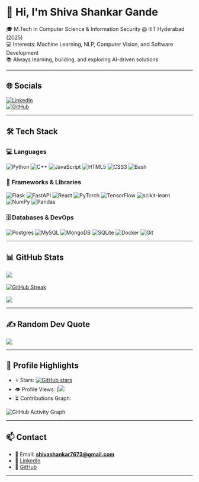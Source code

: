 # 👋 Hi, I'm Shiva Shankar Gande  

🎓 M.Tech in Computer Science & Information Security @ IIIT Hyderabad (2025)  
💻 Interests: Machine Learning, NLP, Computer Vision, and Software Development  
📚 Always learning, building, and exploring AI-driven solutions  

---

## 🌐 Socials  
[![LinkedIn](https://img.shields.io/badge/LinkedIn-%230077B5.svg?logo=linkedin&logoColor=white)](https://www.linkedin.com/in/shiva-s369/)  
[![GitHub](https://img.shields.io/badge/GitHub-181717.svg?logo=github&logoColor=white)](https://github.com/ss-369)  

---

## 🛠️ Tech Stack  

### 💻 Languages  
![Python](https://img.shields.io/badge/python-3670A0?style=for-the-badge&logo=python&logoColor=ffdd54) 
![C++](https://img.shields.io/badge/c++-%2300599C.svg?style=for-the-badge&logo=c%2B%2B&logoColor=white) 
![JavaScript](https://img.shields.io/badge/javascript-%23323330.svg?style=for-the-badge&logo=javascript&logoColor=%23F7DF1E) 
![HTML5](https://img.shields.io/badge/html5-%23E34F26.svg?style=for-the-badge&logo=html5&logoColor=white) 
![CSS3](https://img.shields.io/badge/css3-%231572B6.svg?style=for-the-badge&logo=css3&logoColor=white) 
![Bash](https://img.shields.io/badge/bash-%23121011.svg?style=for-the-badge&logo=gnu-bash&logoColor=white)  

### 🔧 Frameworks & Libraries  
![Flask](https://img.shields.io/badge/flask-%23000.svg?style=for-the-badge&logo=flask&logoColor=white) 
![FastAPI](https://img.shields.io/badge/FastAPI-005571?style=for-the-badge&logo=fastapi) 
![React](https://img.shields.io/badge/react-%2320232a.svg?style=for-the-badge&logo=react&logoColor=%2361DAFB) 
![PyTorch](https://img.shields.io/badge/PyTorch-%23EE4C2C.svg?style=for-the-badge&logo=PyTorch&logoColor=white) 
![TensorFlow](https://img.shields.io/badge/TensorFlow-%23FF6F00.svg?style=for-the-badge&logo=TensorFlow&logoColor=white) 
![scikit-learn](https://img.shields.io/badge/scikit--learn-%23F7931E.svg?style=for-the-badge&logo=scikit-learn&logoColor=white) 
![NumPy](https://img.shields.io/badge/numpy-%23013243.svg?style=for-the-badge&logo=numpy&logoColor=white) 
![Pandas](https://img.shields.io/badge/pandas-%23150458.svg?style=for-the-badge&logo=pandas&logoColor=white)  

### 🗄️ Databases & DevOps  
![Postgres](https://img.shields.io/badge/postgres-%23316192.svg?style=for-the-badge&logo=postgresql&logoColor=white) 
![MySQL](https://img.shields.io/badge/mysql-%2300f.svg?style=for-the-badge&logo=mysql&logoColor=white) 
![MongoDB](https://img.shields.io/badge/mongodb-%234ea94b.svg?style=for-the-badge&logo=mongodb&logoColor=white) 
![SQLite](https://img.shields.io/badge/sqlite-%2307405e.svg?style=for-the-badge&logo=sqlite&logoColor=white) 
![Docker](https://img.shields.io/badge/docker-%230db7ed.svg?style=for-the-badge&logo=docker&logoColor=white) 
![Git](https://img.shields.io/badge/git-%23F05033.svg?style=for-the-badge&logo=git&logoColor=white)  

---

## 📊 GitHub Stats  

![](https://github-readme-stats.vercel.app/api?username=ss-369&theme=radical&hide_border=false&include_all_commits=false&count_private=false)<br/>  
[![GitHub Streak](https://streak-stats.demolab.com?user=ss-369&theme=radical&hide_border=false)](https://git.io/streak-stats)<br/>  
![](https://github-readme-stats.vercel.app/api/top-langs/?username=ss-369&theme=radical&hide_border=false&include_all_commits=false&count_private=false&layout=compact)  

---

## ✍️ Random Dev Quote  

![](https://quotes-github-readme.vercel.app/api?type=horizontal&theme=radical)  

---

## 🌟 Profile Highlights  

- ⭐ Stars: [![GitHub stars](https://img.shields.io/github/stars/ss-369?style=social)](https://github.com/ss-369?tab=repositories)  
- 👁️ Profile Views: [![](https://komarev.com/ghpvc/?username=ss-369&label=Profile%20Views&color=blue&style=flat)
- ⏳ Contributions Graph:  

![GitHub Activity Graph](https://github-readme-activity-graph.vercel.app/graph?username=ss-369&theme=radical)  

---

## 📫 Contact  

- 📧 Email: **shivashankar7673@gmail.com**  
- 💼 [LinkedIn](https://www.linkedin.com/in/shiva-s369/)  
- 🐙 [GitHub](https://github.com/ss-369)  

---
